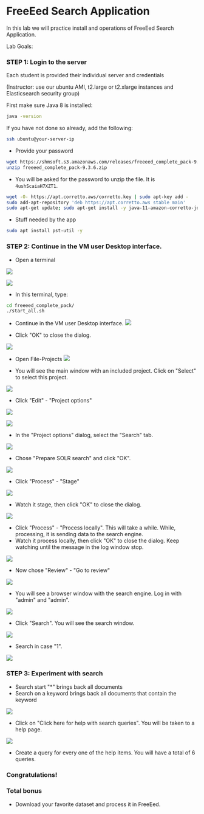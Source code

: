 # FreeEed Search Application

In this lab we will practice install and operations of FreeEed Search Application.


Lab Goals:


### STEP 1: Login to the server

Each student is provided their individual server and credentials

(Instructor: use our ubuntu AMI, t2.large or t2.xlarge instances and Elasticsearch security group)


First make sure Java 8 is installed:

```bash
java -version
```


If you have not done so already, add the following:

```bash
ssh ubuntu@your-server-ip
```
* Provide your password

```bash
wget https://shmsoft.s3.amazonaws.com/releases/freeeed_complete_pack-9.3.6.zip
unzip freeeed_complete_pack-9.3.6.zip
```

* You will be asked for the password to unzip the file. It is `4ushScaiaH7XZT1`.

```bash
wget -O- https://apt.corretto.aws/corretto.key | sudo apt-key add - 
sudo add-apt-repository 'deb https://apt.corretto.aws stable main'
sudo apt-get update; sudo apt-get install -y java-11-amazon-corretto-jdk
```

* Stuff needed by the app

```bash
sudo apt install pst-util -y
```

### STEP 2: Continue in the VM user Desktop interface.

* Open a terminal

![](../images/120.png)


![](../images/121.png)

* In this terminal, type:

```bash
cd freeeed_complete_pack/
./start_all.sh
```

* Continue in the VM user Desktop interface.
![](../images/122.png)

* Click "OK" to close the dialog.

![](../images/123.png)

* Open File-Projects
![](../images/124.png)

* You will see the main window with an included project. Click on "Select" to select this project.

![](../images/125.png)

* Click "Edit" - "Project options"

![](../images/126.png)


![](../images/127.png)

* In the "Project options" dialog, select the "Search" tab.

![](../images/128.png)

* Chose "Prepare SOLR search" and click "OK".

![](../images/129.png)

* Click "Process" - "Stage"

![](../images/130.png)

* Watch it stage, then click "OK" to close the dialog.

![](../images/131.png)

* Click "Process" - "Process locally". This will take a while. While, processing, it is sending data to the search engine.
* Watch it process locally, then click "OK" to close the dialog. Keep watching until the message in the log window stop.

![](../images/132.png)

* Now chose "Review" - "Go to review"

![](../images/133.png)

* You will see a browser window with the search engine. Log in with "admin" and "admin".

![](../images/135.png)

* Click "Search". You will see the search window.

![](../images/136.png)

* Search in case "1".

![](../images/137.png)

### STEP 3: Experiment with search


* Search start "*" brings back all documents
* Search on a keyword brings back all documents that contain the keyword

![](../images/138.png)

* Click on "Click here for help with search queries". You will be taken to a help page.

![](../images/139.png)

* Create a query for every one of the help items. You will have a total of 6 queries.

### Congratulations!

### Total bonus

* Download your favorite dataset and process it in FreeEed.
